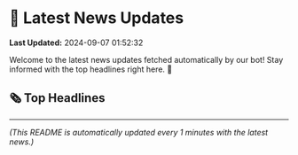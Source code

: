 # 📰 Latest News Updates
**Last Updated:** 2024-09-07 01:52:32

Welcome to the latest news updates fetched automatically by our bot! Stay informed with the top headlines right here. 🚀

## 🗞️ Top Headlines

---
*(This README is automatically updated every 1 minutes with the latest news.)*
